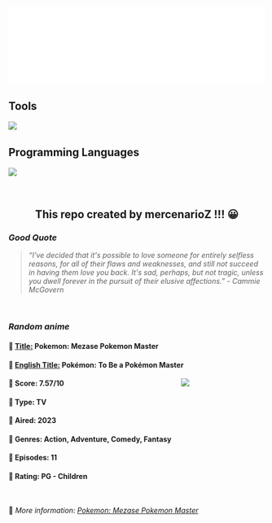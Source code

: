 
<img src="svg/nai.svg" />

<p>
  <h2>Tools</h2>
  <a href="https://skillicons.dev">
    <img src="https://skillicons.dev/icons?i=git,bash,vim,ubuntu,tensorflow,pytorch,docker,raspberrypi" />
  </a>

  <br />

  <h2>Programming Languages</h2>

  <a href="https://skillicons.dev">
    <img src="https://skillicons.dev/icons?i=python,c,cpp" />
  </a>
</p>

<br />

<h2 align="center">This repo created by mercenarioZ !!! 😀</h2>
<h3><i>Good Quote</i></h3>

<blockquote>
<i>
“I've decided that it's possible to love someone for entirely selfless reasons, for all of their flaws and weaknesses, and still not succeed in having them love you back. It's sad, perhaps, but not tragic, unless you dwell forever in the pursuit of their elusive affections.” - Cammie McGovern
</i>
</blockquote>

<br />

<h3><i>Random anime</i></h3>

<h4>
  <strong>🥭 <u>Title:</u></strong> Pokemon: Mezase Pokemon Master
</h4>

<h4>🌿 <u>English Title:</u> Pokémon: To Be a Pokémon Master</h4>

<img align="right" width="165" src=https://cdn.myanimelist.net/images/anime/1246/134209.jpg />

<h4>🌱 Score: 7.57/10</h4>

<h4>🌲 Type: TV</h4>

<h4>🌴 Aired: 2023</h4>

<h4>🌵 Genres: Action, Adventure, Comedy, Fantasy</h4>

<h4>🥑 Episodes: 11</h4>

<h4>🍏 Rating: PG - Children</h4>

<br />

🍂 *More information: [Pokemon: Mezase Pokemon Master](https://myanimelist.net/anime/53874/Pokemon__Mezase_Pokemon_Master)*
    
